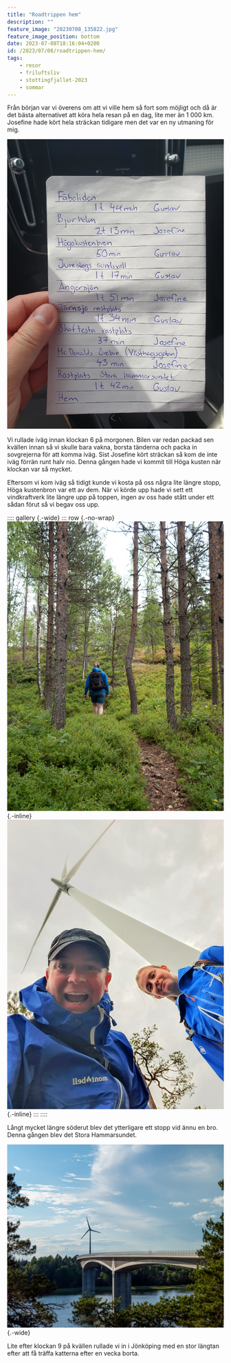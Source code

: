```yaml
---
title: "Roadtrippen hem"
description: ""
feature_image: "20230708_135822.jpg"
feature_image_position: bottom
date: 2023-07-08T18:16:04+0200
id: /2023/07/08/roadtrippen-hem/
tags:
    - resor
    - friluftsliv
    - stottingfjallet-2023
    - sommar
---
```


Från början var vi överens om att vi ville hem så fort som möjligt och då är det bästa alternativet att köra hela resan på en dag, lite mer än 1 000 km. Josefine hade kört hela sträckan tidigare men det var en ny utmaning för mig.

![En lapp med delmål och tiden mellan delmålen utritade. Det står också ett namn bredvid tiden som visar vem som ska köra sträckan](20230708_104716.jpg "Josefines planering för hur vi skulle dela upp körsträckan.")

Vi rullade iväg innan klockan 6 på morgonen. Bilen var redan packad sen kvällen innan så vi skulle bara vakna, borsta tänderna och packa in sovgrejerna för att komma iväg. Sist Josefine kört sträckan så kom de inte iväg förrän runt halv nio. Denna gången hade vi kommit till Höga kusten när klockan var så mycket.

Eftersom vi kom iväg så tidigt kunde vi kosta på oss några lite längre stopp, Höga kustenbron var ett av dem. När vi körde upp hade vi sett ett vindkraftverk lite längre upp på toppen, ingen av oss hade stått under ett sådan förut så vi begav oss upp.

:::: gallery {.-wide}
::: row {.-no-wrap}
![Josefine går uppför en stig](Gustav-Lindqvist_2023-07-08_00389_3000w.jpg){.-inline}
![Två personer som ser väldigt glada ut under ett vindkraftverk](20230708_101725.jpg){.-inline}
:::
::::

Långt mycket längre söderut blev det ytterligare ett stopp vid ännu en bro. Denna gången blev det Stora Hammarsundet.

![En bro med skog och ett vindkraftverk bakom](Gustav-Lindqvist_2023-07-08_00427-Pano_3000w.jpg){.-wide}

Lite efter klockan 9 på kvällen rullade vi in i Jönköping med en stor längtan efter att få träffa katterna efter en vecka borta.
